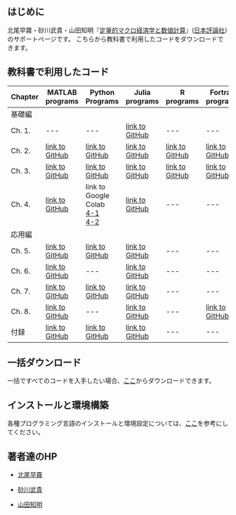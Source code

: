 ## はじめに

北尾早霧・砂川武貴・山田知明『[定量的マクロ経済学と数値計算](https://www.nippyo.co.jp/shop/book/9287.html)』([日本評論社](https://www.nippyo.co.jp/)）のサポートページです。
こちらから教科書で利用したコードをダウンロードできます。

## 教科書で利用したコード

|  Chapter  |  MATLAB programs  |  Python Programs  |  Julia programs  |  R programs  |  Fortran programs  |
| ---- | ---- | ---- | ---- | ---- | ---- |
|  基礎編 ||||||
|  Ch. 1. |  ---  |  ---  |  [link to GitHub](https://github.com/quant-macro-book/chapter1/tree/main/Julia/1_7_computational_error)  |  ---  |  ---  |
|  Ch. 2. |  [link to GitHub](https://github.com/quant-macro-book/chapter2/tree/master/Matlab)  |  [link to GitHub](https://github.com/quant-macro-book/chapter2/tree/master/Python)  |  [link to GitHub](https://github.com/quant-macro-book/chapter2/tree/master/Julia)  |  [link to GitHub](https://github.com/quant-macro-book/chapter2/tree/master/R)  |  [link to GitHub](https://github.com/quant-macro-book/chapter2/tree/master/Fortran)  |
|  Ch. 3. |  [link to GitHub](https://github.com/quant-macro-book/chapter3/tree/master/Matlab)  |  [link to GitHub](https://github.com/quant-macro-book/chapter3/tree/master/Python)  |  [link to GitHub](https://github.com/quant-macro-book/chapter3/tree/master/Julia)  |  [link to GitHub](https://github.com/quant-macro-book/chapter3/tree/master/R)  |  [link to GitHub](https://github.com/quant-macro-book/chapter3/tree/master/Fortran)  |
|  Ch. 4. |  [link to GitHub](https://github.com/quant-macro-book/chapter4/tree/master/Matlab)  |  link to Google Colab<br>[4-1](https://colab.research.google.com/github/quant-macro-book/Colab/blob/main/chapter4/1_TI_Optimization.ipynb)<br>[4-2](https://colab.research.google.com/github/quant-macro-book/Colab/blob/main/chapter4/2_how_to_interpolation_cheb.ipynb)  |  [link to GitHub](https://github.com/quant-macro-book/chapter4/tree/master/Julia)  |  ---  |  ---  |
|  応用編 ||||||
|  Ch. 5. |  [link to GitHub](https://github.com/quant-macro-book/chapter5/tree/master/MATLAB)  |  [link to GitHub](https://github.com/quant-macro-book/chapter5/tree/master/Python)  |  [link to GitHub](https://github.com/quant-macro-book/chapter5/tree/master/Julia)  |  ---  |  ---  |
|  Ch. 6. |  [link to GitHub](https://github.com/quant-macro-book/chapter6/tree/master/MATLAB)  |  ---  |  [link to GitHub](https://github.com/quant-macro-book/chapter6/tree/master/Julia)  |  ---  |  ---  |
|  Ch. 7. |  [link to GitHub](https://github.com/quant-macro-book/chapter7/tree/master/Matlab)  |  [link to GitHub](https://github.com/quant-macro-book/chapter7/tree/master/Python)  |  [link to GitHub](https://github.com/quant-macro-book/chapter7/tree/master/Julia)  |  ---  |  ---  |
|  Ch. 8. |  [link to GitHub](https://github.com/quant-macro-book/chapter8/tree/master/MATLAB)  |  ---  |  [link to GitHub](https://github.com/quant-macro-book/chapter8/tree/master/Julia)  |  ---  |  [link to GitHub](https://github.com/quant-macro-book/chapter8/tree/master/Fortran/8_2_Krusell_Smith)  |
|  付録    |  [link to GitHub](https://github.com/quant-macro-book/appendix/tree/main/MATLAB)  |  [link to GitHub](https://github.com/quant-macro-book/appendix/tree/main/Python)  |  [link to GitHub](https://github.com/quant-macro-book/appendix/tree/main/Julia)  |  ---  |  ---  |

## 一括ダウンロード

一括ですべてのコードを入手したい場合、[ここ](https://github.com/quant-macro-book/quant-macro-book.github.io)からダウンロードできます。

## インストールと環境構築

各種プログラミング言語のインストールと環境設定については、[ここ](https://tyamada.notion.site/9e47200380424b4ab29375d2c61c2da9?pvs=4)を参考にしてください。

## 著者達のHP

- [北尾早霧](https://sites.google.com/site/sagirikitao/home)

- [砂川武貴](https://tkksnk.github.io/)

- [山田知明](https://tomoakiyamada.github.io/)
